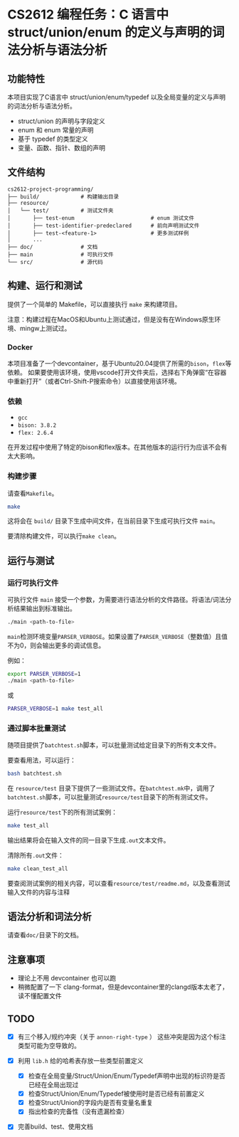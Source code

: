 # CS2612 编程任务：C 语言中 struct/union/enum 的定义与声明的词法分析与语法分析

## 功能特性

本项目实现了C语言中 struct/union/enum/typedef 以及全局变量的定义与声明的词法分析与语法分析。

- struct/union 的声明与字段定义
- enum 和 enum 常量的声明
- 基于 typedef 的类型定义
- 变量、函数、指针、数组的声明

## 文件结构

```
cs2612-project-programming/
├── build/             # 构建输出目录
├── resource/
│   └── test/          # 测试文件夹
│       ├── test-enum                        # enum 测试文件
│       ├── test-identifier-predeclared      # 前向声明测试文件
│       ├── test-<feature-1>                 # 更多测试样例
│       ...
├── doc/               # 文档
├── main               # 可执行文件
└── src/               # 源代码

```

## 构建、运行和测试

提供了一个简单的 Makefile，可以直接执行 `make` 来构建项目。

注意：构建过程在MacOS和Ubuntu上测试通过，但是没有在Windows原生环境、mingw上测试过。

### Docker

本项目准备了一个devcontainer，基于Ubuntu20.04提供了所需的`bison`，`flex`等依赖。
如果要使用该环境，使用vscode打开文件夹后，选择右下角弹窗“在容器中重新打开”（或者Ctrl-Shift-P搜索命令）以直接使用该环境。

### 依赖

- `gcc`
- `bison: 3.8.2`
- `flex: 2.6.4`

在开发过程中使用了特定的bison和flex版本。在其他版本的运行行为应该不会有太大影响。

### 构建步骤

请查看`Makefile`。

```bash
make
```

这将会在 `build/` 目录下生成中间文件，在当前目录下生成可执行文件 `main`。

要清除构建文件，可以执行`make clean`。

## 运行与测试

### 运行可执行文件

可执行文件 `main` 接受一个参数，为需要进行语法分析的文件路径。将语法/词法分析结果输出到标准输出。

```bash
./main <path-to-file>
```

`main`检测环境变量`PARSER_VERBOSE`。如果设置了`PARSER_VERBOSE`（整数值）且值不为0，则会输出更多的调试信息。

例如：

```bash
export PARSER_VERBOSE=1
./main <path-to-file>
```

或

```bash
PARSER_VERBOSE=1 make test_all
```

### 通过脚本批量测试

随项目提供了`batchtest.sh`脚本，可以批量测试给定目录下的所有文本文件。

要查看用法，可以运行：
```bash
bash batchtest.sh
```

在 `resource/test` 目录下提供了一些测试文件。在`batchtest.mk`中，调用了`batchtest.sh`脚本，可以批量测试`resource/test`目录下的所有测试文件。

运行`resource/test`下的所有测试案例：
```bash
make test_all
```
输出结果将会在输入文件的同一目录下生成`.out`文本文件。

清除所有`.out`文件：
```bash
make clean_test_all
```

要查阅测试案例的相关内容，可以查看`resource/test/readme.md`，以及查看测试输入文件的内容与注释

## 语法分析和词法分析

请查看`doc/`目录下的文档。

## 注意事项

- 理论上不用 devcontainer 也可以跑
- 稍微配置了一下 clang-format，但是devcontainer里的clangd版本太老了，读不懂配置文件

## TODO

- [x] 有三个移入/规约冲突（关于 `annon-right-type` ） 这些冲突是因为这个标注类型可能为空导致的。
- [x] 利用 `lib.h` 给的哈希表存放一些类型前置定义
  - [x] 检查在全局变量/Struct/Union/Enum/Typedef声明中出现的标识符是否已经在全局出现过
  - [x] 检查Struct/Union/Enum/Typedef被使用时是否已经有前置定义
  - [x] 检查Struct/Union的字段内是否有变量名重复
  - [x] 指出检查的完备性（没有遗漏检查）
- [x] 完善build、test、使用文档

